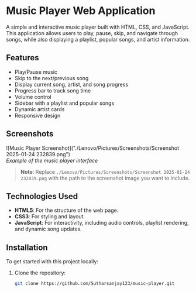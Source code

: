 # Music Player Web Application

A simple and interactive music player built with HTML, CSS, and JavaScript. This application allows users to play, pause, skip, and navigate through songs, while also displaying a playlist, popular songs, and artist information.

## Features

- Play/Pause music
- Skip to the next/previous song
- Display current song, artist, and song progress
- Progress bar to track song time
- Volume control
- Sidebar with a playlist and popular songs
- Dynamic artist cards
- Responsive design

## Screenshots

![Music Player Screenshot]("./Lenovo/Pictures/Screenshots/Screenshot 2025-01-24 232839.png")  
*Example of the music player interface*

> **Note**: Replace `./Lenovo/Pictures/Screenshots/Screenshot 2025-01-24 232839.png` with the path to the screenshot image you want to include.

## Technologies Used

- **HTML5**: For the structure of the web page.
- **CSS3**: For styling and layout.
- **JavaScript**: For interactivity, including audio controls, playlist rendering, and dynamic song updates.

## Installation

To get started with this project locally:

1. Clone the repository:
   ```bash
   git clone https://github.com/Sutharsanjay123/music-player.git
